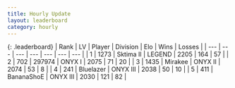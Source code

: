 ```yaml
---
title: Hourly Update
layout: leaderboard
category: hourly
---
```


{: .leaderboard}
| Rank | LV | Player | Division | Elo | Wins | Losses |
| --- | --- | --- | --- | --- | --- | --- |
| <span data-change="0">1</span> | 1273 | <span title="ID: 402846">Sktima II</span> | LEGEND | <span data-change="0">2205</span> | <span data-change="0">164</span> | <span data-change="0">57</span> |
| <span data-change="0">2</span> | 702 | <span title="ID: 544038">297974</span> | ONYX I | <span data-change="0">2075</span> | <span data-change="0">71</span> | <span data-change="0">20</span> |
| <span data-change="0">3</span> | 1435 | <span title="ID: 416373">Mirakee</span> | ONYX II | <span data-change="0">2074</span> | <span data-change="0">53</span> | <span data-change="0">8</span> |
| <span data-change="7">4</span> | 241 | <span title="ID: 221994">Bluelazer</span> | ONYX III | <span data-change="55">2038</span> | <span data-change="5">50</span> | <span data-change="0">10</span> |
| <span data-change="-1">5</span> | 411 | <span title="ID: 596014">BananaShoE</span> | ONYX III | <span data-change="0">2030</span> | <span data-change="0">121</span> | <span data-change="0">82</span> |